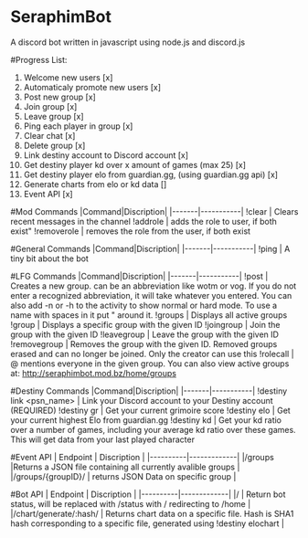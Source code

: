 # SeraphimBot
A discord bot written in javascript using node.js and discord.js 


#Progress List:
1. Welcome new users [x]
2. Automaticaly promote new users [x]
3. Post new group [x]
4. Join group [x]
5. Leave group [x] 
6. Ping each player in group [x]
7. Clear chat [x]
8. Delete group [x]
9. Link destiny account to Discord account [x]
10. Get destiny player kd over x amount of games (max 25) [x]
11. Get destiny player elo from guardian.gg, (using guardian.gg api) [x]
12. Generate charts from elo or kd data []
13. Event API [x]

#Mod Commands
|Command|Discription|
|-------|-----------|
!clear  | Clears recent messages in the channel 
!addrole <role> <username>  | adds the role to user, if both exist"
!removerole <role> <username>  | removes the role from the user, if both exist

#General Commands
|Command|Discription|
|-------|-----------|
!ping  	|  A tiny bit about the bot
			
#LFG Commands
|Command|Discription|
|-------|-----------|
!post <activity> <time> <timezone>  |  Creates a new group. <activity> can be an abbreviation like wotm or vog. If you do not enter a recognized abbreviation, it will take whatever you entered. You can also add -n or -h to the activity to show normal or hard mode. To use a name with spaces in it put \" around it.
!groups  |  Displays all active groups 
!group <ID>  |  Displays a specific group with the given ID
!joingroup <ID>  |  Join the group with the given ID
!leavegroup <ID>  |  Leave the group with the given ID
!removegroup <ID>  | Removes the group with the given ID. Removed groups erased and can no longer be joined. Only the creator can use this
!rolecall <ID>  |  @ mentions everyone in the given group.
You can also view active groups at: http://seraphimbot.mod.bz/home/groups
			
#Destiny Commands
|Command|Discription|
|-------|-----------|
!destiny link <psn_name> | Link your Discord account to your Destiny account (REQUIRED)
!destiny gr | Get your current grimoire score
!destiny elo | Get your current highest Elo from guardian.gg
!destiny kd <games> | Get your kd ratio over a number of games, including your average kd ratio over these games. This will get data from your last played character

#Event API
| Endpoint | Discription |
|----------|-------------|
|/groups   |Returns a JSON file containing all currently avalible groups |
|/groups/{groupID}/ | returns JSON Data on specific group |

#Bot API
| Endpoint | Discription |
|----------|-------------|
|/         | Return bot status, will be replaced with /status with / redirecting to /home |
|/chart/generate/:hash/ | Returns chart data on a specific file. Hash is SHA1 hash corresponding to a specific file, generated using !destiny elochart |

